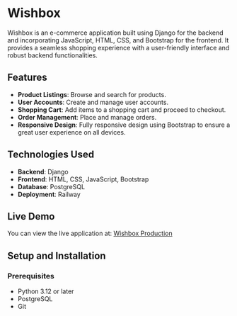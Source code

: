 # Wishbox

Wishbox is an e-commerce application built using Django for the backend and incorporating JavaScript, HTML, CSS, and Bootstrap for the frontend. It provides a seamless shopping experience with a user-friendly interface and robust backend functionalities.

## Features

- **Product Listings**: Browse and search for products.
- **User Accounts**: Create and manage user accounts.
- **Shopping Cart**: Add items to a shopping cart and proceed to checkout.
- **Order Management**: Place and manage orders.
- **Responsive Design**: Fully responsive design using Bootstrap to ensure a great user experience on all devices.

## Technologies Used

- **Backend**: Django
- **Frontend**: HTML, CSS, JavaScript, Bootstrap
- **Database**: PostgreSQL
- **Deployment**: Railway

## Live Demo

You can view the live application at: [Wishbox Production](https://wishbox-production.up.railway.app/)

## Setup and Installation

### Prerequisites

- Python 3.12 or later
- PostgreSQL
- Git

